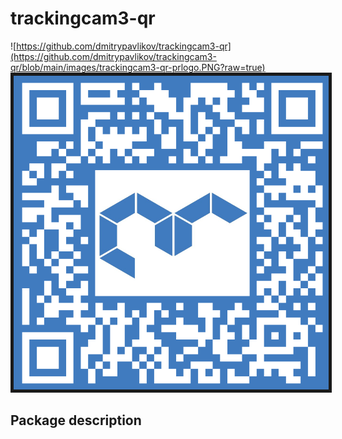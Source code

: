 # trackingcam3-qr
![https://github.com/dmitrypavlikov/trackingcam3-qr](https://github.com/dmitrypavlikov/trackingcam3-qr/blob/main/images/trackingcam3-qr-prlogo.PNG?raw=true)
<img src="/images/trackingcam3-qr-prlogo.PNG" border="5px solid black"/>
## Package description
